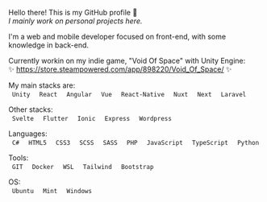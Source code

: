 Hello there! This is my GitHub profile 👋 <br>
*I mainly work on personal projects here.*

I'm a web and mobile developer focused on front-end, with some knowledge in back-end.

Currently workin on my indie game, "Void Of Space" with Unity Engine: <br>
✨ https://store.steampowered.com/app/898220/Void_Of_Space/ ✨

My main stacks are: <br>
`  Unity  ` `  React  `  `  Angular  ` `  Vue  `  `  React-Native  ` `  Nuxt  ` `  Next  ` `  Laravel  `

Other stacks: <br>
`  Svelte  ` `  Flutter  ` `  Ionic  ` `  Express  ` `  Wordpress  `

Languages: <br>
`  C#  ` `  HTML5  ` `  CSS3  ` `  SCSS  ` `  SASS  ` `  PHP  ` `  JavaScript  ` `  TypeScript  ` `  Python  ` 

Tools: <br>
`  GIT  ` `  Docker  ` `  WSL  ` `  Tailwind  ` `  Bootstrap  `

OS: <br>
`  Ubuntu  ` `  Mint  ` `  Windows  `


<!--
**JheyMurasaki/JheyMurasaki** is a ✨ _special_ ✨ repository because its `README.md` (this file) appears on your GitHub profile.

Here are some ideas to get you started:

- 🔭 I’m currently working on ...
- 🌱 I’m currently learning ...
- 👯 I’m looking to collaborate on ...
- 🤔 I’m looking for help with ...
- 💬 Ask me about ...
- 📫 How to reach me: ...
- 😄 Pronouns: ...
- ⚡ Fun fact: ...
-->
